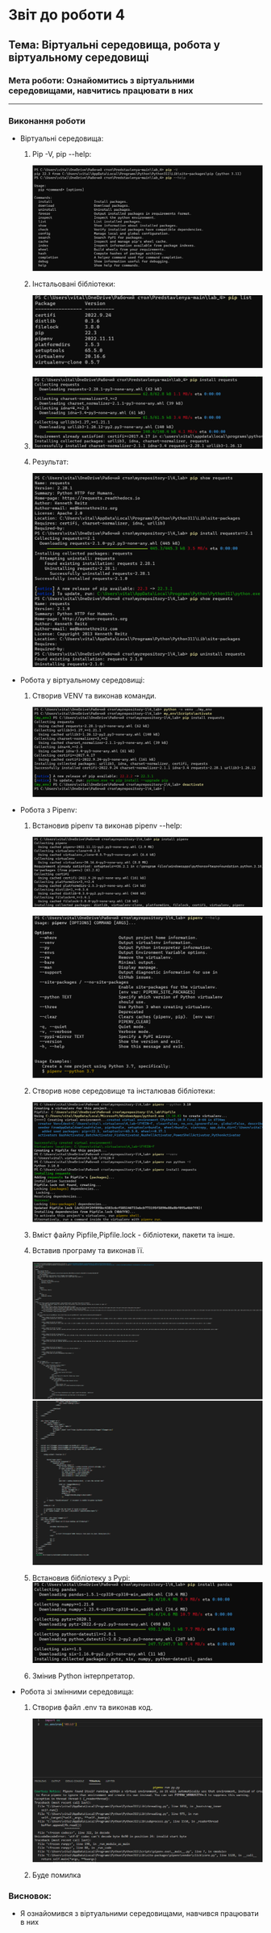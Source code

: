# Звіт до роботи 4
## Тема: Віртуальні середовища, робота у віртуальному середовищі
### Мета роботи: Ознайомитись з віртуальними середовищами, навчитись працювати в них
---
### Виконання роботи
- Віртуальні середовища:
    1. Pip -V, pip --help:

        ![alt text](/4_lab/pictures/Screenshot%202022-11-12%20125817.png "1")
    
    2. Інстальовані бібліотеки:

        ![alt text](/4_lab/pictures/Screenshot%202022-11-12%20125852.png "2")

    4.  ![alt text](/4_lab/pictures/Screenshot%202022-11-12%20130035.png "3")
    
    7. Результат:

        ![alt text](/4_lab/pictures/Screenshot%202022-11-12%20130414.png "4")

- Робота у віртуальному середовищі:
    1. Створив VENV та виконав команди.

        ![alt text](/4_lab/pictures/Screenshot%202022-11-12%20130941.png "5")

- Робота з Pipenv:
    1. Встановив pipenv та виконав pipenv --help:

        ![alt text](/4_lab/pictures/Screenshot%202022-11-12%20131051.png "6")

        ![alt text](/4_lab/pictures/Screenshot%202022-11-12%20131111.png "7")

    3. Створив нове середовище та інсталював бібліотеки:

        ![alt text](/4_lab/pictures/Screenshot%202022-11-12%20131554.png "8")

    4. Вміст файлу Pipfile,Pipfile.lock - бібліотеки, пакети та інше.
    5. Вставив програму та виконав її.

        ![alt text](/4_lab/pictures/Screenshot%202022-11-12%20132604.png "9")
        ![alt text](/4_lab/pictures/Screenshot%202022-11-12%20132627.png "10")

    7. Встановив бібліотеку з Pypi:
        ![alt text](/4_lab/pictures/Screenshot%202022-11-12%20133001.png "11")

    8. Змінив Python інтерпретатор. 

- Робота зі змінними середовища:
    1. Створив файл .env та виконав код.

        ![alt text](/4_lab/pictures/Screenshot%202022-11-12%20134843.png "12")

    2. Буде помилка
 
 
### Висновок: 
- Я ознайомився з віртуальними середовищами, навчився працювати в них